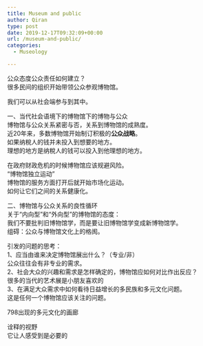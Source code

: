 ```yaml
---
title: Museum and public
author: Qiran
type: post
date: 2019-12-17T09:32:09+00:00
url: /museum-and-public/
categories:
  - Museology

---
```

公众态度公众责任如何建立？  
很多民间的组织开始带领公众参观博物馆。

我们可以从社会端参与到其中。

一、当代社会语境下的博物馆下的博物与公众  
博物馆与公众关系紧密与否，关系到博物馆的成熟度。  
近20年来，多数博物馆开始制订积极的**公众战略**。  
如果纳稅人的钱并未投入到想要的地方。  
理想的地方是纳稅人的钱可以投入到他理想的地方。

在政府财政危机的时候博物馆应该规避风险。  
“博物馆独立运动”  
博物馆的服务方面打开后就开始市场化运动。  
如何让它们之间的关系健康化。

二、博物馆与公众关系的良性循环  
关于“内向型”和“外向型”的博物馆的态度：  
我们不要批判旧博物馆学，而是要让旧博物馆学变成新博物馆学。  
组碍：公众与博物馆文化上的格阂。

引发的问题的思考：  
1、应当由谁来决定博物馆展出什么？（专业/非）  
公众往往会有非专业的需求。  
2、社会大众的兴趣和需求是怎样确定的，博物馆应如何对比作出反应？  
很多的当代的艺术展是小朋友喜欢的  
3、在满足大众需求中如何看待日益增长的多民族和多元文化问题。  
这是任何一个博物馆应该关注的问题。

798出现的多元文化的画廊

诠释的视野  
它让人感受到是必要的